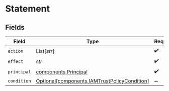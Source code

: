 # Statement


## Fields

| Field                                                                                              | Type                                                                                               | Required                                                                                           | Description                                                                                        |
| -------------------------------------------------------------------------------------------------- | -------------------------------------------------------------------------------------------------- | -------------------------------------------------------------------------------------------------- | -------------------------------------------------------------------------------------------------- |
| `action`                                                                                           | List[*str*]                                                                                        | :heavy_check_mark:                                                                                 | N/A                                                                                                |
| `effect`                                                                                           | *str*                                                                                              | :heavy_check_mark:                                                                                 | N/A                                                                                                |
| `principal`                                                                                        | [components.Principal](../../models/components/principal.md)                                       | :heavy_check_mark:                                                                                 | N/A                                                                                                |
| `condition`                                                                                        | [Optional[components.IAMTrustPolicyCondition]](../../models/components/iamtrustpolicycondition.md) | :heavy_minus_sign:                                                                                 | N/A                                                                                                |